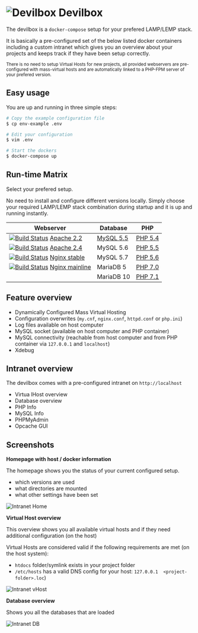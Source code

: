 # ![Devilbox](https://raw.githubusercontent.com/cytopia/devilbox/master/.devilbox/www/htdocs/assets/img/devilbox_80.png) Devilbox

The devilbox is a `docker-compose` setup for your prefered LAMP/LEMP stack.

It is basically a pre-configured set of the below listed docker containers including a custom intranet which gives you an overview about your projects and
 keeps track if they have been setup correctly.

<sub>There is no need to setup Virtual Hosts for new projects, all provided webservers are pre-configured with mass-virtual hosts and are automatically linked to a PHP-FPM server of your prefered version.</sub>

## Easy usage

You are up and running in three simple steps:

```bash
# Copy the example configuration file
$ cp env-example .env

# Edit your configuration
$ vim .env

# Start the dockers
$ docker-compose up
```

## Run-time Matrix

Select your prefered setup.

No need to install and configure different versions locally. Simply choose your required LAMP/LEMP stack combination during startup and it is up and running instantly.

| Webserver | Database | PHP |
|-----------|----------|-----|
| [![Build Status](https://travis-ci.org/cytopia/docker-apache-2.2.svg?branch=master)](https://travis-ci.org/cytopia/docker-apache-2.2) [Apache 2.2](https://github.com/cytopia/docker-apache-2.2) | [MySQL 5.5](https://github.com/cytopia/docker-mysql-5.5) | [PHP 5.4](https://github.com/cytopia/docker-php-fpm-5.4) |
| [![Build Status](https://travis-ci.org/cytopia/docker-apache-2.4.svg?branch=master)](https://travis-ci.org/cytopia/docker-apache-2.4) [Apache 2.4](https://github.com/cytopia/docker-apache-2.4) | MySQL 5.6 | [PHP 5.5](https://github.com/cytopia/docker-php-fpm-5.5) |
| [![Build Status](https://travis-ci.org/cytopia/docker-nginx-stable.svg?branch=master)](https://travis-ci.org/cytopia/docker-nginx-stable) [Nginx stable](https://github.com/cytopia/docker-nginx-stable) | MySQL 5.7  | [PHP 5.6](https://github.com/cytopia/docker-php-fpm-5.6) |
| [![Build Status](https://travis-ci.org/cytopia/docker-nginx-mainline.svg?branch=master)](https://travis-ci.org/cytopia/docker-nginx-mainline) [Nginx mainline](https://github.com/cytopia/docker-nginx-mainline) | MariaDB 5  | [PHP 7.0](https://github.com/cytopia/docker-php-fpm-7.0) |
|       | MariaDB 10 | [PHP 7.1](https://github.com/cytopia/docker-php-fpm-7.1) |


<!--
| Webserver | Database | PHP | KeyVal NoSQL | KeyDoc NoSQL | Column NoSQL |
|-----------|----------|-----|--------------|--------------|--------------|
| Apache 2.2 | [MySQL 5.5](https://github.com/cytopia/docker-mysql-5.5) | [PHP 5.5](https://github.com/cytopia/docker-php-fpm-5.5) | Redis | MongoDB | Cassandra |
| [Apache 2.4](https://github.com/cytopia/docker-apache-2.4) | MySQL 5.6 | [PHP 5.6](https://github.com/cytopia/docker-php-fpm-5.6) | Memcached | Couchbase | |
| Nginx | MySQL 5.7  | [PHP 7.0](https://github.com/cytopia/docker-php-fpm-7.0) | | | |
| lighttpd | MariaDB 5  | [PHP 7.1](https://github.com/cytopia/docker-php-fpm-7.1) | | | |
|       | MariaDB 10 | HHVM | | | |
|       | PostgreSQL | | | | |

<sub>Not all docker categories need to be started.</sub>
-->
## Feature overview

* Dynamically Configured Mass Virtual Hosting
* Configuration overwrites (`my.cnf`, `nginx.conf`, `httpd.conf` or `php.ini`)
* Log files available on host computer
* MySQL socket (available on host computer and PHP container)
* MySQL connectivity (reachable from host computer and from PHP container via `127.0.0.1` and `localhost`)
* Xdebug



## Intranet overview

The devilbox comes with a pre-configured intranet on `http://localhost`

* Virtua lHost overview
* Database overview
* PHP Info
* MySQL Info
* PHPMyAdmin
* Opcache GUI


## Screenshots

**Homepage with host / docker information**

The homepage shows you the status of your current configured setup.

* which versions are used
* what directories are mounted
* what other settings have been set

![Intranet Home](https://raw.githubusercontent.com/cytopia/devilbox/master/doc/img/01_intranet_home.png "Intranet Home")


**Virtual Host overview**

This overview shows you all available virtual hosts and if they need additional configuration (on the host)

Virtual Hosts are considered valid if the following requirements are met (on the host system):

* `htdocs` folder/symlink exists in your project folder
* `/etc/hosts` has a valid DNS config for your host: `127.0.0.1  <project-folder>.loc`)

![Intranet vHost](https://raw.githubusercontent.com/cytopia/devilbox/master/doc/img/02_intranet_vhosts.png "Intranet Home")

**Database overview**

Shows you all the databases that are loaded

![Intranet DB](https://raw.githubusercontent.com/cytopia/devilbox/master/doc/img/03_intranet_databases.png "Intranet Home")
